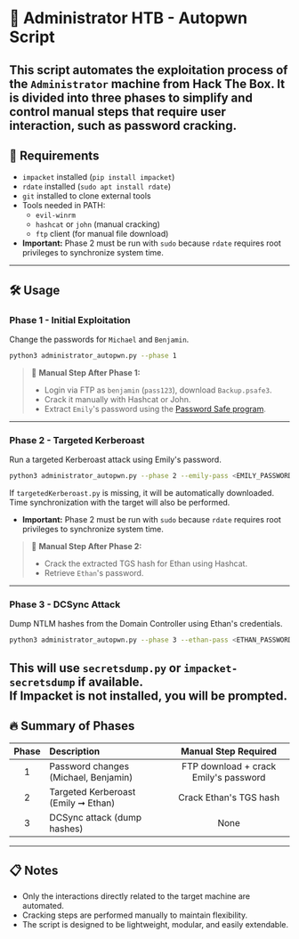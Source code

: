 # 👤 Administrator HTB - Autopwn Script

This script automates the exploitation process of the `Administrator` machine from Hack The Box.
It is divided into **three phases** to simplify and control manual steps that require user interaction, such as password cracking.
---
## 📜 Requirements

- `impacket` installed (`pip install impacket`)
- `rdate` installed (`sudo apt install rdate`)
- `git` installed to clone external tools
- Tools needed in PATH:
	- `evil-winrm`
	- `hashcat` or `john` (manual cracking)
	-  `ftp` client (for manual file download)
- **Important:** Phase 2 must be run with `sudo` because `rdate` requires root privileges to synchronize system time.
---
## 🛠️ Usage

### Phase 1 - Initial Exploitation

Change the passwords for `Michael` and `Benjamin`.
```bash
python3 administrator_autopwn.py --phase 1
```

> 🚩 **Manual Step After Phase 1:**  
> - Login via FTP as `benjamin` (`pass123`), download `Backup.psafe3`.
> - Crack it manually with Hashcat or John.
> - Extract `Emily`'s password using the [Password Safe program](https://pwsafe.org/).
---
### Phase 2 - Targeted Kerberoast

Run a targeted Kerberoast attack using Emily's password.
```bash
python3 administrator_autopwn.py --phase 2 --emily-pass <EMILY_PASSWORD>
```
If `targetedKerberoast.py` is missing, it will be automatically downloaded.  
Time synchronization with the target will also be performed.
- **Important:** Phase 2 must be run with `sudo` because `rdate` requires root privileges to synchronize system time.

> 🚩 **Manual Step After Phase 2:**  
> - Crack the extracted TGS hash for Ethan using Hashcat.
> - Retrieve `Ethan`'s password.
---
### Phase 3 - DCSync Attack

Dump NTLM hashes from the Domain Controller using Ethan's credentials.
```bash
python3 administrator_autopwn.py --phase 3 --ethan-pass <ETHAN_PASSWORD>
```
This will use `secretsdump.py` or `impacket-secretsdump` if available.  
If Impacket is not installed, you will be prompted.
---
## 🔥 Summary of Phases

| Phase | Description                          |         Manual Step Required          |
| :---: | :----------------------------------- | :-----------------------------------: |
|   1   | Password changes (Michael, Benjamin) | FTP download + crack Emily's password |
|   2   | Targeted Kerberoast (Emily ➞ Ethan)  |        Crack Ethan's TGS hash         |
|   3   | DCSync attack (dump hashes)          |                 None                  |

---
## 📋 Notes

- Only the interactions directly related to the target machine are automated.
- Cracking steps are performed manually to maintain flexibility.
- The script is designed to be lightweight, modular, and easily extendable.
